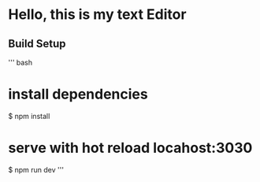 # Hello, this is my text Editor

## Build Setup
''' bash
# install dependencies
$ npm install

# serve with hot reload locahost:3030

$ npm run dev
'''
